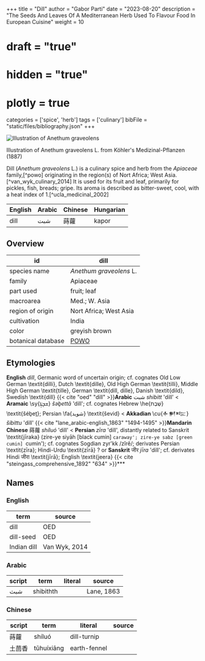 +++
title = "Dill"
author = "Gabor Parti"
date = "2023-08-20"
description = "The Seeds And Leaves Of A Mediterranean Herb Used To Flavour Food In European Cuisine"
weight = 10
# draft = "true"
# hidden = "true"
# plotly = true
categories = ['spice', 'herb']
tags = ['culinary']
bibFile = "static/files/bibliography.json"
+++

![Illustration of Anethum graveolens](/spice/images/kohler/dill.png)


Illustration of Anethum graveolens L. from Köhler's Medizinal-Pflanzen (1887)


Dill (*Anethum graveolens* L.) is a culinary spice and herb from the *Apiaceae* family,[^powo] originating in the region(s) of Nort Africa; West Asia.[^van_wyk_culinary_2014] It is used for its fruit and leaf, primarily for pickles, fish, breads; gripe. Its aroma is described as bitter-sweet, cool, with a heat index of 1.[^ucla_medicinal_2002]

|English|Arabic|Chinese|Hungarian|
|-------|------|-------|---------|
|  dill |  شبت |   蒔蘿  |  kapor  |

## Overview

|        id        |                        dill                       |
|------------------|---------------------------------------------------|
|   species name   |              *Anethum graveolens* L.              |
|      family      |                      Apiaceae                     |
|     part used    |                    fruit; leaf                    |
|     macroarea    |                   Med.; W. Asia                   |
| region of origin |               Nort Africa; West Asia              |
|    cultivation   |                       India                       |
|       color      |                   greyish brown                   |
|botanical database|[POWO](https://powo.science.kew.org/taxon/837530-1)|

## Etymologies

**English** *dill*, Germanic word of uncertain origin; cf. cognates  Old Low German \textit{dilli}, Dutch \textit{dille}, Old High German \textit{tilli}, Middle High German \textit{tille}, German \textit{dill, dille}, Danish \textit{dild}, Swedish \textit{dill} 
 {{< cite "oed" "dill" >}}**Arabic** شبت *shibitt* 'dill'
< **Aramaic** \sy{ܫܒܷܬܴ݁ܐ} *šəḇettā* 'dill'; cf. cognates Hebrew \he{שֶׁבֶת} \textit{šéḇeṯ}; Persian \fa{شوید} \textit{ševid} 
< **Akkadian** \cu{𒅆𒂍𒌈} *šibittu* 'dill'
 {{< cite "lane_arabic-english_1863" "1494-1495" >}}**Mandarin Chinese** 蒔蘿 *shíluó* 'dill'
< **Persian** *zīra* 'dill', distantly related to Sanskrit \textit{jīraka} (zire-ye siyāh [black cumin] `caraway'; zire-ye sabz [green cumin] `cumin'); cf. cognates Sogdian zyr'kk /zîrê/; derivates Persian \textit{zīra}; Hindi-Urdu \textit{zīrā}
\? or **Sanskrit** जीर *jīra* 'dill'; cf. derivates Hindi जीरा \textit{jīrā}; English \textit{jeera}
 {{< cite "steingass_comprehensive_1892" "634" >}}***

## Names

### English

|    term   |    source   |
|-----------|-------------|
|    dill   |     OED     |
| dill-seed |     OED     |
|Indian dill|Van Wyk, 2014|

### Arabic

|script|   term  |literal|  source  |
|------|---------|-------|----------|
|  شبث |shibithth|       |Lane, 1863|

### Chinese

|script|   term   |   literal  |source|
|------|----------|------------|------|
|  蒔蘿  |  shíluó  | dill-turnip|      |
|  土茴香 |tǔhuíxiāng|earth-fennel|      |

